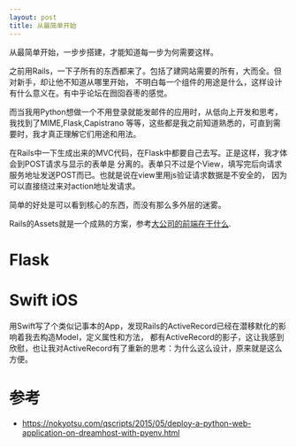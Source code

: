 ```yaml
---
layout: post
title: 从最简单开始
---
```


从最简单开始，一步步搭建，才能知道每一步为何需要这样。

之前用Rails，一下子所有的东西都来了。包括了建网站需要的所有，大而全。但对新手，却让他不知道从哪里开始，
不明白每一个组件的用途是什么，这样设计有什么意义在。有中乎论坛在囫囵吞枣的感觉。

而当我用Python想做一个不用登录就能发邮件的应用时，从低向上开发和思考，我找到了MIME,Flask,Capistrano
等等，这些都是我之前知道熟悉的，可直到需要时，我才真正理解它们用途和用法。

在Rails中一下生成出来的MVC代码，在Flask中都要自己去写。正是这样，我才体会到POST请求与显示的表单是
分离的。表单只不过是个View，填写完后向请求服务地址发送POST而已。也就是说在view里用js验证请求数据是不安全的，
因为可以直接绕过来对action地址发请求。

简单的好处是可以看到核心的东西，而没有那么多外层的迷雾。

Rails的Assets就是一个成熟的方案，参考[大公司的前端在干什么](https://www.zhihu.com/question/20790576).


# Flask

# Swift iOS
用Swift写了个类似记事本的App，发现Rails的ActiveRecord已经在潜移默化的影响着我去构造Model，定义属性和方法，
都有ActiveRecord的影子，这让我感到欣慰，也让我对ActiveRecord有了重新的思考：为什么这么设计，原来就是这么方便。




# 参考
* https://nokyotsu.com/qscripts/2015/05/deploy-a-python-web-application-on-dreamhost-with-pyenv.html
